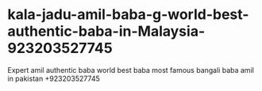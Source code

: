 # kala-jadu-amil-baba-g-world-best-authentic-baba-in-Malaysia-923203527745
Expert amil authentic baba world best baba most famous bangali baba amil in pakistan +923203527745
